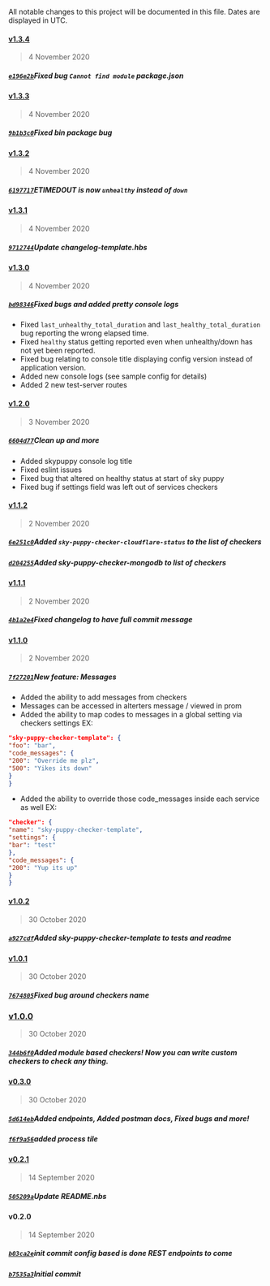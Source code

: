 All notable changes to this project will be documented in this file. Dates are displayed in UTC.

#### [v1.3.4](https://github.com/Phara0h/sky-puppy/compare/v1.3.3...v1.3.4)

> 4 November 2020

#####   [`e196e2b`](https://github.com/Phara0h/sky-puppy/commit/e196e2bf498bc3491f6feac0ac53b692bdd6e502)Fixed bug `Cannot find module` package.json

#### [v1.3.3](https://github.com/Phara0h/sky-puppy/compare/v1.3.2...v1.3.3)

> 4 November 2020

#####   [`9b1b3c0`](https://github.com/Phara0h/sky-puppy/commit/9b1b3c097cc7e4509c860a3160a2dfebbecfc1ba)Fixed bin package bug

#### [v1.3.2](https://github.com/Phara0h/sky-puppy/compare/v1.3.1...v1.3.2)

> 4 November 2020

#####   [`6197717`](https://github.com/Phara0h/sky-puppy/commit/61977172f631ea3517cbf04d3b1056fb6d4e9f38)ETIMEDOUT is now `unhealthy` instead of `down`

#### [v1.3.1](https://github.com/Phara0h/sky-puppy/compare/v1.3.0...v1.3.1)

> 4 November 2020

#####   [`9712744`](https://github.com/Phara0h/sky-puppy/commit/971274485311642389f0ecd0f47dfd3fe044d348)Update changelog-template.hbs

#### [v1.3.0](https://github.com/Phara0h/sky-puppy/compare/v1.2.0...v1.3.0)

> 4 November 2020

#####   [`bd98346`](https://github.com/Phara0h/sky-puppy/commit/bd9834615c809569f714ac4dcc01ab00838f73cf)Fixed bugs and added pretty console logs

- Fixed `last_unhealthy_total_duration` and `last_healthy_total_duration` bug reporting the wrong elapsed time.
- Fixed `healthy` status getting reported even when unhealthy/down has not yet been reported.
- Fixed bug relating to console title displaying config version instead of application version.
- Added new console logs (see sample config for details)
- Added 2 new test-server routes

#### [v1.2.0](https://github.com/Phara0h/sky-puppy/compare/v1.1.2...v1.2.0)

> 3 November 2020

#####   [`6604d77`](https://github.com/Phara0h/sky-puppy/commit/6604d77123392a478df83dc7df6e48ed907edb91)Clean up and more

-  Added skypuppy console log title
- Fixed eslint issues
- Fixed bug that altered on healthy status at start of sky puppy
- Fixed bug if settings field was left out of services checkers

#### [v1.1.2](https://github.com/Phara0h/sky-puppy/compare/v1.1.1...v1.1.2)

> 2 November 2020

#####   [`6e251c0`](https://github.com/Phara0h/sky-puppy/commit/6e251c0f8d2365add9280d6b847331fdeb2f5cb5)Added `sky-puppy-checker-cloudflare-status` to the list of checkers

#####   [`d204255`](https://github.com/Phara0h/sky-puppy/commit/d204255d1b1f86183778f872b8e879f746e44f04)Added sky-puppy-checker-mongodb to list of checkers

#### [v1.1.1](https://github.com/Phara0h/sky-puppy/compare/v1.1.0...v1.1.1)

> 2 November 2020

#####   [`4b1a2e4`](https://github.com/Phara0h/sky-puppy/commit/4b1a2e414739b80903d61383e1c34ab8fc3c8f17)Fixed changelog to have full commit message

#### [v1.1.0](https://github.com/Phara0h/sky-puppy/compare/v1.0.2...v1.1.0)

> 2 November 2020

#####   [`7f27201`](https://github.com/Phara0h/sky-puppy/commit/7f2720100f876e2f10ce6e46ea3a0098c0db83fc)New feature: Messages

* Added the ability to add messages from checkers
* Messages can be accessed in alterters message / viewed in prom
* Added the ability to map codes to messages in a global setting via checkers settings EX:
```json
"sky-puppy-checker-template": {
"foo": "bar",
"code_messages": {
"200": "Override me plz",
"500": "Yikes its down"
}
}
```
* Added the ability to override those code_messages inside each service as well EX:

```json
"checker": {
"name": "sky-puppy-checker-template",
"settings": {
"bar": "test"
},
"code_messages": {
"200": "Yup its up"
}
}
```

#### [v1.0.2](https://github.com/Phara0h/sky-puppy/compare/v1.0.1...v1.0.2)

> 30 October 2020

#####   [`a927cdf`](https://github.com/Phara0h/sky-puppy/commit/a927cdf104bb2f8acf7baa99485ebd2135d2427c)Added sky-puppy-checker-template to tests and readme

#### [v1.0.1](https://github.com/Phara0h/sky-puppy/compare/v1.0.0...v1.0.1)

> 30 October 2020

#####   [`7674805`](https://github.com/Phara0h/sky-puppy/commit/7674805fae0b7e39b56dbbeef18ede9216e22956)Fixed bug around checkers name

### [v1.0.0](https://github.com/Phara0h/sky-puppy/compare/v0.3.0...v1.0.0)

> 30 October 2020

#####   [`344b6f0`](https://github.com/Phara0h/sky-puppy/commit/344b6f02dfa4b31d0720b7c047d034a7f118684a)Added module based checkers! Now you can write custom checkers to check any thing.

#### [v0.3.0](https://github.com/Phara0h/sky-puppy/compare/v0.2.1...v0.3.0)

> 30 October 2020

#####   [`5d614eb`](https://github.com/Phara0h/sky-puppy/commit/5d614eb20b62ba5b616f67aeffddda1bfd5575de)Added endpoints, Added postman docs, Fixed bugs and more!

#####   [`f6f9a56`](https://github.com/Phara0h/sky-puppy/commit/f6f9a56b35b31797f9409c97df4c3b3dc5ae5a4b)added process tile

#### [v0.2.1](https://github.com/Phara0h/sky-puppy/compare/v0.2.0...v0.2.1)

> 14 September 2020

#####   [`505209a`](https://github.com/Phara0h/sky-puppy/commit/505209afdac682daca37284a5f69fd98b14b8145)Update README.nbs

#### v0.2.0

> 14 September 2020

#####   [`b03ca2e`](https://github.com/Phara0h/sky-puppy/commit/b03ca2ee43ac5754f020d1963dcb9e201cd47e0d)init commit config based is done REST endpoints to come

#####   [`b7535a3`](https://github.com/Phara0h/sky-puppy/commit/b7535a3a3990fe081f932dc6e1079a86bdf9842f)Initial commit
